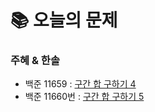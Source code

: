  # 📚 오늘의 문제

### 주혜 & 한솔
- 백준 11659 : [구간 합 구하기 4](https://www.acmicpc.net/problem/11659)
- 백준 11660번 : [구간 합 구하기 5](https://www.acmicpc.net/problem/11660)
